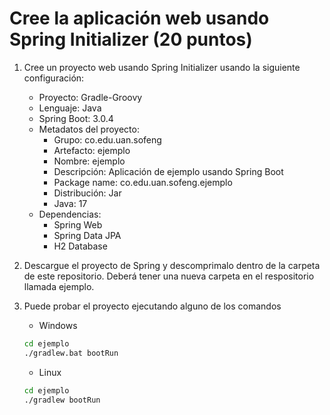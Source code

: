 # Cree la aplicación web usando Spring Initializer (20 puntos)

1. Cree un proyecto web usando Spring Initializer usando la siguiente configuración:

   - Proyecto: Gradle-Groovy
   - Lenguaje: Java
   - Spring Boot: 3.0.4
   - Metadatos del proyecto:
     - Grupo: co.edu.uan.sofeng
     - Artefacto: ejemplo
     - Nombre: ejemplo
     - Descripción: Aplicación de ejemplo usando Spring Boot
     - Package name: co.edu.uan.sofeng.ejemplo
     - Distribución: Jar
     - Java: 17
   - Dependencias:
     - Spring Web
     - Spring Data JPA
     - H2 Database

2. Descargue el proyecto de Spring y descomprimalo dentro de la carpeta de este repositorio. Deberá tener una nueva carpeta en el respositorio llamada ejemplo.

3. Puede probar el proyecto ejecutando alguno de los comandos

   - Windows

    ```bash
    cd ejemplo
    ./gradlew.bat bootRun
    ```

   - Linux

    ```bash
    cd ejemplo
    ./gradlew bootRun
    ```
